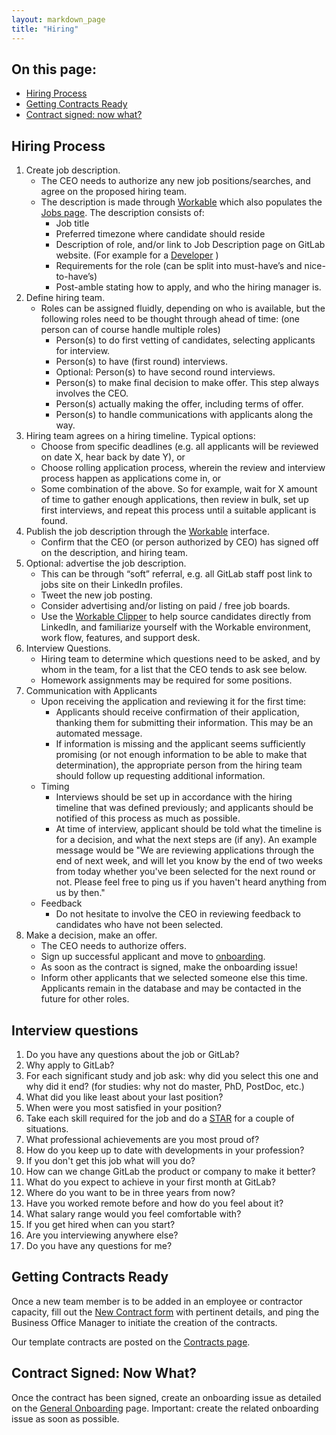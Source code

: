 ```yaml
---
layout: markdown_page
title: "Hiring"
---
```

## On this page:
* [Hiring Process](#hiring-process)
* [Getting Contracts Ready](#prep-contracts)
* [Contract signed: now what?](#move-to-onboarding)


## Hiring Process<a name="hiring-process"></a>

1. Create job description.
    * The CEO needs to authorize any new job positions/searches, and agree on the proposed hiring team.
    * The description is made through [Workable](https://gitlab.workable.com/backend)
    which also populates the [Jobs page](https://about.gitlab.com/jobs). The description consists of:
      * Job title
      * Preferred timezone where candidate should reside
      * Description of role, and/or link to Job Description page on GitLab website. (For example for a [Developer](https://about.gitlab.com/jobs/developer) )
      * Requirements for the role (can be split into must-have’s and nice-to-have’s)
      * Post-amble stating how to apply, and who the hiring manager is.
1. Define hiring team.
    * Roles can be assigned fluidly, depending on who is available, but the following roles need
    to be thought through ahead of time: (one person can of course handle multiple roles)
      * Person(s) to do first vetting of candidates, selecting applicants for interview.
      * Person(s) to have (first round) interviews.
      * Optional: Person(s) to have second round interviews.
      * Person(s) to make final decision to make offer. This step always involves the CEO.
      * Person(s) actually making the offer, including terms of offer.
      * Person(s) to handle communications with applicants along the way.
1. Hiring team agrees on a hiring timeline. Typical options:
    * Choose from specific deadlines (e.g. all applicants will be reviewed on date X, hear back by date Y), or
    * Choose rolling application process, wherein the review and interview process  happen as applications come in, or
    * Some combination of the above. So for example, wait for X amount of time
    to gather enough applications, then review in bulk, set up first interviews,
    and repeat this process until a suitable applicant is found.
1. Publish the job description through the [Workable](https://gitlab.workable.com/backend) interface.
    * Confirm that the CEO (or person authorized by CEO) has signed off on the description, and hiring team.
1. Optional: advertise the job description.
    * This can be through “soft” referral, e.g. all GitLab staff post link to jobs site on their LinkedIn profiles.
    * Tweet the new job posting.
    * Consider advertising and/or listing on paid / free job boards.
    * Use the [Workable Clipper](http://resources.workable.com/the-workable-clipper) to help source candidates directly from LinkedIn, and  familiarize yourself with the Workable environment, work flow, features, and support desk.
1. Interview Questions.
    * Hiring team to determine which questions need to be asked, and by whom in the team, for a list that the CEO tends to ask see below.
    * Homework assignments may be required for some positions.
1. Communication with Applicants
    * Upon receiving the application and reviewing it for the first time:
      * Applicants should receive confirmation of their application, thanking
      them for submitting their information. This may be an automated message.
      * If information is missing and the applicant seems sufficiently promising
      (or not enough information to be able to make that determination), the appropriate person from the hiring team should follow up requesting additional information.
    * Timing
      * Interviews should be set up in accordance with the hiring timeline that
      was defined previously; and applicants should be notified of this process as much as possible.
      * At time of interview, applicant should be told what the timeline is for
      a decision, and what the next steps are (if any). An example message would
      be "We are reviewing applications through the end of next week, and will let
      you know by the end of two weeks from today whether you've been selected for
      the next round or not. Please feel free to ping us if you haven't heard anything from us by then."
    * Feedback
      * Do not hesitate to involve the CEO in reviewing feedback to candidates who have not been selected.
1. Make a decision, make an offer.
    * The CEO needs to authorize offers.
    * Sign up successful applicant and move to [onboarding](https://about.gitlab.com/handbook/general-onboarding).
    * As soon as the contract is signed, make the onboarding issue!
    * Inform other applicants that we selected someone else this time. Applicants remain in the database and may be contacted in the future for other roles.

## Interview questions

1. Do you have any questions about the job or GitLab?
1. Why apply to GitLab?
1. For each significant study and job ask: why did you select this one and why did it end? (for studies: why not do master, PhD, PostDoc, etc.)
1. What did you like least about your last position?
1. When were you most satisfied in your position?
1. Take each skill required for the job and do a [STAR](https://en.wikipedia.org/wiki/Situation,_Task,_Action,_Result) for a couple of situations.
1. What professional achievements are you most proud of?
1. How do you keep up to date with developments in your profession?
1. If you don't get this job what will you do?
1. How can we change GitLab the product or company to make it better?
1. What do you expect to achieve in your first month at GitLab?
1. Where do you want to be in three years from now?
1. Have you worked remote before and how do you feel about it?
1. What salary range would you feel comfortable with?
1. If you get hired when can you start?
1. Are you interviewing anywhere else?
1. Do you have any questions for me?

## Getting Contracts Ready<a name="prep-contracts"></a>
Once a new team member is to be added in an employee or contractor capacity,
fill out the [New Contract form](https://docs.google.com/a/gitlab.com/forms/d/1Cthnkdj_23ev_u7LT01wv5dZYAZKm20vp5JmzT3ECqE/viewform)
with pertinent details, and ping the Business Office Manager to initiate the creation of the contracts.

Our template contracts are posted on the [Contracts page](https://about.gitlab.com/handbook/contracts).

## Contract Signed: Now What?<a name="move-to-onboarding"></a>
Once the contract has been signed, create an onboarding issue as detailed on the
[General Onboarding](https://about.gitlab.com/handbook/general-onboarding/) page. Important: create the related
onboarding issue as soon as possible.